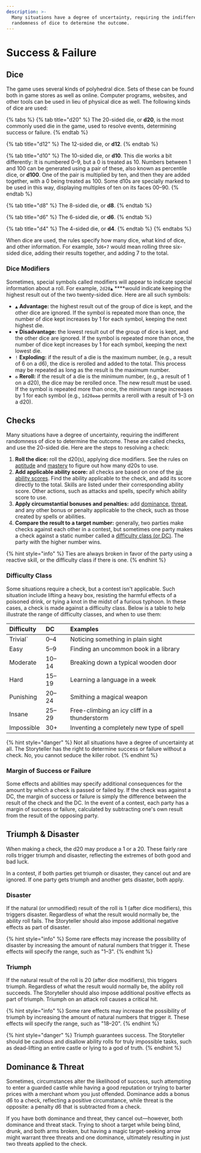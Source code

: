 ```yaml
---
description: >-
  Many situations have a degree of uncertainty, requiring the indifferent
  randomness of dice to determine the outcome.
---
```


# Success & Failure

## Dice

The game uses several kinds of polyhedral dice. Sets of these can be found both in game stores as well as online. Computer programs, websites, and other tools can be used in lieu of physical dice as well. The following kinds of dice are used:

{% tabs %}
{% tab title="d20" %}
The 20-sided die, or **d20**, is the most commonly used die in the game, used to resolve events, determining success or failure.
{% endtab %}

{% tab title="d12" %}
The 12-sided die, or **d12**.
{% endtab %}

{% tab title="d10" %}
The 10-sided die, or **d10**. This die works a bit differently: It is numbered 0–9, but a 0 is treated as 10. Numbers between 1 and 100 can be generated using a pair of these, also known as percentile dice, or **d100**. One of the pair is multiplied by ten, and then they are added together, with a 0 being treated as 100. Some d10s are specially marked to be used in this way, displaying multiples of ten on its faces 00–90.
{% endtab %}

{% tab title="d8" %}
The 8-sided die, or **d8**.
{% endtab %}

{% tab title="d6" %}
The 6-sided die, or **d6**.
{% endtab %}

{% tab title="d4" %}
The 4-sided die, or **d4**.
{% endtab %}
{% endtabs %}

When dice are used, the rules specify how many dice, what kind of dice, and other information. For example, `3d6+7` would mean rolling three six-sided dice, adding their results together, and adding 7 to the total.

### Dice Modifiers

Sometimes, special symbols called modifiers will appear to indicate special information about a roll. For example, `2d20▲` ****would indicate keeping the highest result out of the two twenty-sided dice. Here are all such symbols:

* `▲` **Advantage:** the highest result out of the group of dice is kept, and the other dice are ignored. If the symbol is repeated more than once, the number of dice kept increases by 1 for each symbol, keeping the next highest die.
* `▼` **Disadvantage:** the lowest result out of the group of dice is kept, and the other dice are ignored. If the symbol is repeated more than once, the number of dice kept increases by 1 for each symbol, keeping the next lowest die.
* `!` **Exploding:** if the result of a die is the maximum number, \(e.g., a result of 6 on a d6\), the dice is rerolled and added to the total. This process may be repeated as long as the result is the maximum number.
* `♻` **Reroll:** if the result of a die is the minimum number, \(e.g., a result of 1 on a d20\), the dice may be rerolled once. The new result must be used. If the symbol is repeated more than once, the minimum range increases by 1 for each symbol \(e.g., `1d20♻♻♻` permits a reroll with a result of 1–3 on a d20\).

## Checks

Many situations have a degree of uncertainty, requiring the indifferent randomness of dice to determine the outcome. These are called checks, and use the 20-sided die. Here are the steps to resolving a check:

1. **Roll the dice:** roll the d20\(s\), applying dice modifiers. See the rules on [aptitude](ability-scores-and-skills.md#aptitude) and [mastery](ability-scores-and-skills.md#mastery) to figure out how many d20s to use.
2. **Add applicable ability score:** all checks are based on one of the [six ability scores](ability-scores-and-skills.md). Find the ability applicable to the check, and add its score directly to the total. Skills are listed under their corresponding ability score. Other actions, such as attacks and spells, specify which ability score to use.
3. **Apply circumstantial bonuses and penalties:** add [dominance](success-and-failure.md#dominance-and-threat), [threat](success-and-failure.md#dominance-and-threat), and any other bonus or penalty applicable to the check, such as those created by spells or abilities.
4. **Compare the result to a target number:** generally, two parties make checks against each other in a contest, but sometimes one party makes a check against a static number called a [difficulty class \(or DC\)](success-and-failure.md#difficulty-class). The party with the higher number wins.

{% hint style="info" %}
Ties are always broken in favor of the party using a reactive skill, or the difficulty class if there is one.
{% endhint %}

### Difficulty Class

Some situations require a check, but a contest isn't applicable. Such situation include lifting a heavy box, resisting the harmful effects of a poisoned drink, or tying a knot in the midst of a furious typhoon. In these cases, a check is made against a difficulty class. Below is a table to help illustrate the range of difficulty classes, and when to use them:

| Difficulty | DC | Examples |
| :--- | :--- | :--- |
| Trivial\` | 0–4 | Noticing something in plain sight |
| Easy | 5–9 | Finding an uncommon book in a library |
| Moderate | 10–14 | Breaking down a typical wooden door |
| Hard | 15–19 | Learning a language in a week |
| Punishing | 20–24 | Smithing a magical weapon |
| Insane | 25–29 | Free-climbing an icy cliff in a thunderstorm |
| Impossible | 30+ | Inventing a completely new type of spell |

{% hint style="danger" %}
Not all situations have a degree of uncertainty at all. The Storyteller has the right to determine success or failure without a check. No, you cannot seduce the killer robot.
{% endhint %}

### Margin of Success or Failure

Some effects and abilities may specify additional consequences for the amount by which a check is passed or failed by. If the check was against a DC, the margin of success or failure is simply the difference between the result of the check and the DC. In the event of a contest, each party has a margin of success or failure, calculated by subtracting one's own result from the result of the opposing party.

## Triumph & Disaster

When making a check, the d20 may produce a 1 or a 20. These fairly rare rolls trigger triumph and disaster, reflecting the extremes of both good and bad luck.

In a contest, if both parties get triumph or disaster, they cancel out and are ignored. If one party gets triumph and another gets disaster, both apply.

### Disaster

If the natural \(or unmodified\) result of the roll is 1 \(after dice modifiers\), this triggers disaster. Regardless of what the result would normally be, the ability roll fails. The Storyteller should also impose additional negative effects as part of disaster.

{% hint style="info" %}
Some rare effects may increase the possibility of disaster by increasing the amount of natural numbers that trigger it. These effects will specify the range, such as "1–3".
{% endhint %}

### Triumph

If the natural result of the roll is 20 \(after dice modifiers\), this triggers triumph. Regardless of what the result would normally be, the ability roll succeeds. The Storyteller should also impose additional positive effects as part of triumph. Triumph on an attack roll causes a critical hit.

{% hint style="info" %}
Some rare effects may increase the possibility of triumph by increasing the amount of natural numbers that trigger it. These effects will specify the range, such as "18–20".
{% endhint %}

{% hint style="danger" %}
Triumph guarantees success. The Storyteller should be cautious and disallow ability rolls for truly impossible tasks, such as dead-lifting an entire castle or lying to a god of truth.
{% endhint %}

## Dominance & Threat

Sometimes, circumstances alter the likelihood of success, such attempting to enter a guarded castle while having a good reputation or trying to barter prices with a merchant whom you just offended. Dominance adds a bonus d6 to a check, reflecting a positive circumstance, while threat is the opposite: a penalty d6 that is subtracted from a check.

If you have both dominance and threat, they cancel out—however, both dominance and threat stack. Trying to shoot a target while being blind, drunk, and both arms broken, but having a magic target-seeking arrow might warrant three threats and one dominance, ultimately resulting in just two threats applied to the check.

